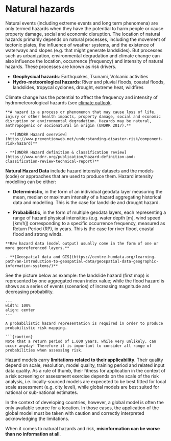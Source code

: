 # Natural hazards

Natural events (including extreme events and long term phenomena) are only termed hazards when they have the potential to harm people or cause property damage, social and economic disruption. The location of natural hazards primarily depends on natural processes, including the movement of tectonic plates, the influence of weather systems, and the existence of waterways and slopes (e.g. that might generate landslides). But processes such as urbanization, environmental degradation and climate change can also influence the location, occurrence (frequency) and intensity of natural hazards. These processes are known as risk drivers.

- **Geophysical hazards**: Earthquakes, Tsunami, Volcanic activities
- **Hydro-meteorological hazards**: River and pluvial floods, coastal floods, landslides, tropycal cyclones, drought, extreme heat, wildfires

Climate change has the potential to affect the frequency and intensity of hydrometeorological hazards (see [climate outlook](climate-risk).

```{seealso}
**A hazard is a process or phenomenon that may cause loss of life, injury or other health impacts, property damage, social and economic disruption or environmental degradation. Hazards may be natural, anthropogenic or socionatural in origin (UNDRR 2017).**

- **[UNDRR Hazard overview](https://www.preventionweb.net/understanding-disaster-risk/component-risk/hazard)**

- **[UNDRR Hazard definition & classification review](https://www.undrr.org/publication/hazard-definition-and-classification-review-technical-report)**
```
**Natural Hazard Data** include hazard intensity datasets and the models (code) or approaches that are used to produce them. Hazard intensity modelling can be either:

- **Deterministic**, in the form of an individual geodata layer measuring the mean, median or maximum intensity of a hazard aggregating historical data and modelling. This is the case for landslide and drought hazard.

- **Probabilistic**, in the form of multiple geodata layers, each representing a range of hazard physical intensities (e.g. water depth [m], wind speed [km/h]) corresponding to a specific occurrence frequency, measured as Return Period (RP), in years. This is the case for river flood, coastal flood and strong winds.


```{note}
**Raw hazard data (model output) usually come in the form of one or more georeferenced layers.**

- **[Geospatial data and GIS](https://centre.humdata.org/learning-path/an-introduction-to-geospatial-data/geospatial-data-geographic-information-systems/)**
```
See the picture below as example: the landslide hazard (first map) is represented by one aggregated mean index value; while the flood hazard is shows as a series of events (scenarios) of increasing magnitude and decreasing probability.

```{figure} images/hzd_models.jpg
---
width: 100%
align: center
---

A probabilistic hazard representation is required in order to produce probabilistic risk mapping.

```{caution}
Note that a return period of 1,000 years, while very unlikely, can occur anyday! Therefore it is important to consider all range of probabilities when assessing risk.
```

Hazard models carry **limitations related to their applicability**. Their quality depend on scale, resolution, model quality, training period and related input data quality.
As a rule of thumb, their fitness for application in the context of a risk screening or assessment exercise depends on the scale of the risk analysis, i.e. locally-sourced models are expeceted to be best fitted for local scale assessment (e.g. city level), while global models are best suited for national or sub-national estimates.

In the context of developing countries, however, a global model is often the only available source for a location. In those cases, the application of the global model must be taken with caution and correctly interpreted acknowledging the limitations.

When it comes to natural hazards and risk, **misinformation can be worse than no information at all**.